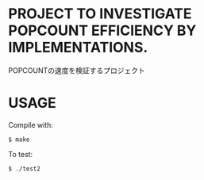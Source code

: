 # PROJECT TO INVESTIGATE POPCOUNT EFFICIENCY BY IMPLEMENTATIONS.

POPCOUNTの速度を検証するプロジェクト

# USAGE

Compile with:

    $ make

To test:

    $ ./test2
